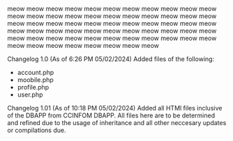 meow meow meow meow meow meow meow meow meow meow meow meow meow 
meow meow meow meow meow meow meow meow meow meow meow meow meow 
meow meow meow meow meow meow meow meow meow meow meow meow meow 
meow meow meow meow meow meow meow meow meow meow meow meow meow 
meow meow meow meow meow meow meow meow meow meow meow

Changelog 1.0 (As of 6:26 PM 05/02/2024)
Added files of the following:
- account.php
- moobile.php
- profile.php
- user.php

Changelog 1.01 (As of 10:18 PM 05/02/2024) 
Added all HTMl files inclusive of the DBAPP from CCINFOM DBAPP.
All files here are to be determined and refined due to the usage of inheritance and all other neccesary updates or compilations due.
